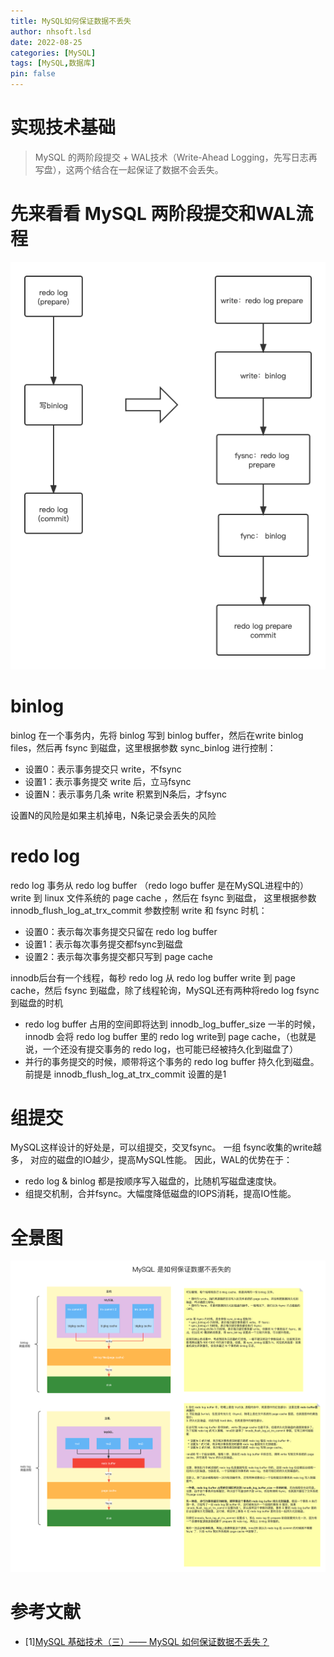 ```yaml
---
title: MySQL如何保证数据不丢失
author: nhsoft.lsd
date: 2022-08-25
categories: [MySQL]
tags: [MySQL,数据库]
pin: false
---
```


# 实现技术基础

> MySQL 的两阶段提交 + WAL技术（Write-Ahead Logging，先写日志再写盘），这两个结合在一起保证了数据不会丢失。

# 先来看看 MySQL 两阶段提交和WAL流程
![](/assets/img/nhsoft_lsd/2022-08-29-img1.jpg)

# binlog

binlog 在一个事务内，先将 binlog 写到 binlog buffer，然后在write binlog files，然后再 fsync 到磁盘，这里根据参数 sync_binlog 进行控制：

* 设置0：表示事务提交只 write，不fsync
* 设置1：表示事务提交 write 后，立马fsync
* 设置N：表示事务几条 write 积累到N条后，才fsync

设置N的风险是如果主机掉电，N条记录会丢失的风险

# redo log

redo log 事务从 redo log buffer （redo logo buffer 是在MySQL进程中的） write 到 linux 文件系统的 page cache ，然后在 fsync 到磁盘，
这里根据参数 innodb_flush_log_at_trx_commit 参数控制 write 和 fsync 时机：

* 设置0：表示每次事务提交只留在 redo log buffer
* 设置1：表示每次事务提交都fsync到磁盘
* 设置2：表示每次事务提交都只写到 page cache

innodb后台有一个线程，每秒 redo log 从 redo log buffer write 到 page cache，然后 fsync 到磁盘，除了线程轮询，MySQL还有两种将redo log fsync到磁盘的时机

* redo log buffer 占用的空间即将达到 innodb_log_buffer_size 一半的时候，innodb 会将 redo log buffer 里的 redo log write到 page cache，（也就是说，一个还没有提交事务的 redo log，也可能已经被持久化到磁盘了）
* 并行的事务提交的时候，顺带将这个事务的 redo log buffer 持久化到磁盘。前提是 innodb_flush_log_at_trx_commit 设置的是1

# 组提交

MySQL这样设计的好处是，可以组提交，交叉fsync。 一组 fsync收集的write越多， 对应的磁盘的IO越少，提高MySQL性能。
因此，WAL的优势在于：

* redo log & binlog 都是按顺序写入磁盘的，比随机写磁盘速度快。
* 组提交机制，合并fsync。大幅度降低磁盘的IOPS消耗，提高IO性能。

# 全景图
![](/assets/img/nhsoft_lsd/2022-08-29-img2.png)

# 参考文献

- [1][MySQL 基础技术（三）—— MySQL 如何保证数据不丢失？](https://juejin.cn/post/7019969643657822216)


